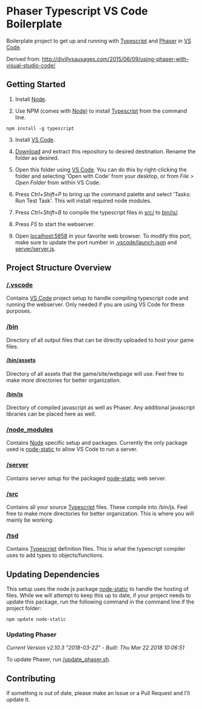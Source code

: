 # Phaser Typescript VS Code Boilerplate
Boilerplate project to get up and running with [Typescript] and [Phaser] in [VS Code].

Derived from: http://divillysausages.com/2015/06/09/using-phaser-with-visual-studio-code/

## Getting Started
1. Install [Node].

2. Use NPM (comes with [Node]) to install [Typescript] from the command line.

  ```
  npm install -g typescript
  ```

3. Install [VS Code].

4. [Download] and extract this repository to desired destination. Rename the folder as desired.

5. Open this folder using [VS Code]. You can do this by right-clicking the folder and selecting 'Open with Code' from your desktop, or from *File > Open Folder* from within VS Code.

6. Press *Ctrl+Shift+P* to bring up the command palette and select 'Tasks: Run Test Task'. This will install required node modules.

7. Press *Ctrl+Shift+B* to compile the typescript files in [src/](src/) to [bin/js/](bin/js/).

8. Press *F5* to start the webserver.

9. Open [localhost:5858] in your favorite web browser. To modify this port, make sure to update the port number in [.vscode/launch.json](.vscode/launch.json) and [server/server.js](server/server.js).

## Project Structure Overview

### [/.vscode](/.vscode)
Contains [VS Code] project setup to handle compiling typescript code and running the webserver. Only needed if you are using VS Code for these purposes.

### [/bin](/bin)
Directory of all output files that can be directly uploaded to host your game files.

#### [/bin/assets](/bin/assets)
Directory of all assets that the game/site/webpage will use. Feel free to make more directories for better organization.

#### [/bin/js](/bin/js)
Directory of compiled javascript as well as Phaser. Any additional javascript libraries can be placed here as well.

### [/node_modules](/node_modules)
Contains [Node] specific setup and packages. Currently the only package used is [node-static] to allow VS Code to run a server.

### [/server](/server)
Contains server setup for the packaged [node-static] web server.

### [/src](/src)
Contains all your source [Typescript] files. These compile into /bin/js. Feel free to make more directories for better organization. This is where you will mainly be working.

### [/tsd](/tsd)
Contains [Typescript] definition files. This is what the typescript compiler uses to add types to objects/functions.

## Updating Dependencies
This setup uses the node.js package [node-static] to handle the hosting of files. While we will attempt to keep this up to date, if your project needs to update this package, run the following command in the command line if the project folder:
```
npm update node-static
```
### Updating Phaser
*Current Version v2.10.3 "2018-03-22" - Built: Thu Mar 22 2018 10:06:51*

To update Phaser, run [/update_phaser.sh](/update_phaser.sh).

## Contributing
If something is out of date, please make an Issue or a Pull Request and I'll update it.

[Phaser]:         http://phaser.io/
[Node]:           https://nodejs.org
[Typescript]:     https://www.npmjs.com/package/typescript
[VS Code]:        https://code.visualstudio.com
[Download]:       https://code.visualstudio.com/
[localhost:5858]: localhost:5858
[node-static]:    https://github.com/cloudhead/node-static
